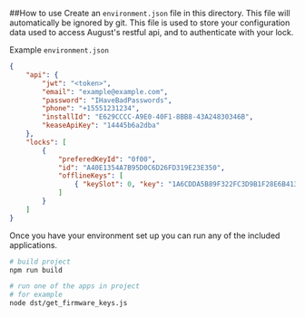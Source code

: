 ##How to use
Create an `environment.json` file in this directory. This file will automatically be ignored by git. This file is used to store your configuration data used to access August's restful api, and to authenticate with your lock.

Example `environment.json`
```json
{
	"api": {
  		"jwt": "<token>",
  		"email": "example@example.com",
  		"password": "IHaveBadPasswords",
  		"phone": "+15551231234",
  		"installId": "E629CCCC-A9E0-40F1-8BB8-43A24830346B",
  		"keaseApiKey": "14445b6a2dba"
	},
	"locks": [
		{
			"preferedKeyId": "0f00",
			"id": "A40E1354A7B95D0C6D26FD319E23E350",
			"offlineKeys": [
				{ "keySlot": 0, "key": "1A6CDDA5B89F322FC3D9B1F28E6B4137" }
			]
		}
	]
}
```

Once you have your environment set up you can run any of the included applications.

```bash
# build project
npm run build

# run one of the apps in project
# for example
node dst/get_firmware_keys.js
```
